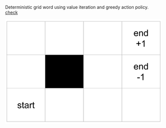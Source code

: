 Deterministic grid word using value iteration and greedy action policy. [check](https://towardsdatascience.com/reinforcement-learning-implement-grid-world-from-scratch-c5963765ebff)

![](https://raw.githubusercontent.com/zackq88/gridword-reinforcement-learning/main/grid%20map.png)


